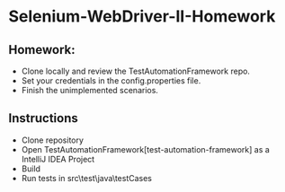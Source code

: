 # Selenium-WebDriver-II-Homework

## Homework:

- Clone locally and review the TestAutomationFramework repo.
- Set your credentials in the config.properties file.
- Finish the unimplemented scenarios.

## Instructions

- Clone repository
- Open TestAutomationFramework[test-automation-framework] as a IntelliJ IDEA Project
- Build
- Run tests in src\test\java\testCases
